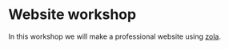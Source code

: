# Website workshop

In this workshop we will make a professional website using [zola](https://www.getzola.org/).
